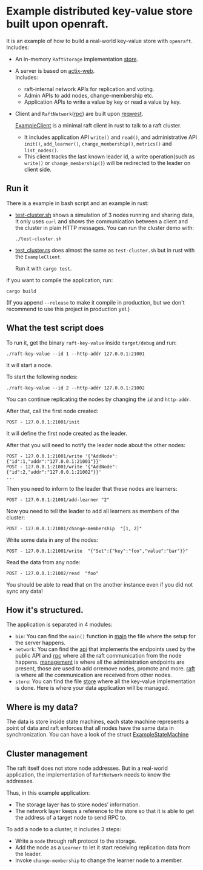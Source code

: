 # Example distributed key-value store built upon openraft.

It is an example of how to build a real-world key-value store with `openraft`.
Includes:
- An in-memory `RaftStorage` implementation [store](./src/store/store.rs).

- A server is based on [actix-web](https://docs.rs/actix-web/4.0.0-rc.2).  
  Includes:
  - raft-internal network APIs for replication and voting.
  - Admin APIs to add nodes, change-membership etc.
  - Application APIs to write a value by key or read a value by key.

- Client and `RaftNetwork`([rpc](./src/network/rpc.rs)) are built upon [reqwest](https://docs.rs/reqwest).

  [ExampleClient](./src/client.rs) is a minimal raft client in rust to talk to a raft cluster.
  - It includes application API `write()` and `read()`, and administrative API `init()`, `add_learner()`, `change_membership()`, `metrics()` and `list_nodes()`.
  - This client tracks the last known leader id, a write operation(such as `write()` or `change_membership()`) will be redirected to the leader on client side.

## Run it

There is a example in bash script and an example in rust:

- [test-cluster.sh](./test-cluster.sh) shows a simulation of 3 nodes running and sharing data,
  It only uses `curl` and shows the communication between a client and the cluster in plain HTTP messages.
  You can run the cluster demo with:

  ```shell
  ./test-cluster.sh
  ```

- [test_cluster.rs](./tests/cluster/test_cluster.rs) does almost the same as `test-cluster.sh` but in rust
  with the `ExampleClient`.

  Run it with `cargo test`.


if you want to compile the application, run:

```shell
cargo build
```

(If you append `--release` to make it compile in production, but we don't recommend to use
this project in production yet.)

## What the test script does

To run it, get the binary `raft-key-value` inside `target/debug` and run:

```shell
./raft-key-value --id 1 --http-addr 127.0.0.1:21001
```

It will start a node.

To start the following nodes:

```shell
./raft-key-value --id 2 --http-addr 127.0.0.1:21002
```

You can continue replicating the nodes by changing the `id` and `http-addr`.

After that, call the first node created:

```
POST - 127.0.0.1:21001/init
```

It will define the first node created as the leader.

After that you will need to notify the leader node about the other nodes:

```
POST - 127.0.0.1:21001/write '{"AddNode":{"id":1,"addr":"127.0.0.1:21001"}}'
POST - 127.0.0.1:21001/write '{"AddNode":{"id":2,"addr":"127.0.0.1:21002"}}'
...
```

Then you need to inform to the leader that these nodes are learners:

```
POST - 127.0.0.1:21001/add-learner "2"
```

Now you need to tell the leader to add all learners as members of the cluster:

```
POST - 127.0.0.1:21001/change-membership  "[1, 2]"
```

Write some data in any of the nodes:

```
POST - 127.0.0.1:21001/write  "{"Set":{"key":"foo","value":"bar"}}"
```

Read the data from any node:

```
POST - 127.0.0.1:21002/read  "foo"
```

You should be able to read that on the another instance even if you did not sync any data!


## How it's structured.

The application is separated in 4 modules:

 - `bin`: You can find the `main()` function in [main](./src/bin/main.rs) the file where the setup for the server happens.
 - `network`: You can find the [api](./src/network/api.rs) that implements the endpoints used by the public API and [rpc](./src/network/rpc.rs) where all the raft communication from the node happens. [management](./src/network/management.rs) is where all the administration endpoints are present, those are used to add orremove nodes, promote and more. [raft](./src/network/raft.rs) is where all the communication are received from other nodes.
 - `store`: You can find the file [store](./src/store/mod.rs) where all the key-value implementation is done. Here is where your data application will be managed.

## Where is my data?

The data is store inside state machines, each state machine represents a point of data and
raft enforces that all nodes have the same data in synchronization. You can have a look of
the struct [ExampleStateMachine](./src/store/mod.rs)

## Cluster management

The raft itself does not store node addresses.
But in a real-world application, the implementation of `RaftNetwork` needs to know the addresses.

Thus, in this example application:

- The storage layer has to store nodes' information.
- The network layer keeps a reference to the store so that it is able to get the address of a target node to send RPC to.

To add a node to a cluster, it includes 3 steps:

- Write a `node` through raft protocol to the storage.
- Add the node as a `Learner` to let it start receiving replication data from the leader.
- Invoke `change-membership` to change the learner node to a member.